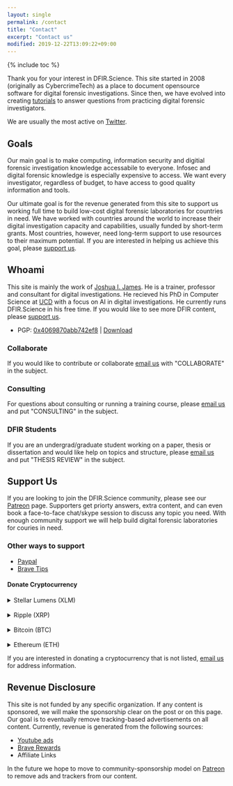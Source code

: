 ```yaml
---
layout: single
permalink: /contact
title: "Contact"
excerpt: "Contact us"
modified: 2019-12-22T13:09:22+09:00
---
```


{% include toc %}

Thank you for your interest in DFIR.Science. This site started in 2008 (originally as CybercrimeTech) as a place to document opensource software for digital forensic investigations. Since then, we have evolved into creating [tutorials](https://youtube.com/dfirscience) to answer questions from practicing digital forensic investigators.

We are usually the most active on [Twitter](https://twitter.com/dfirscience).

## Goals

Our main goal is to make computing, information security and digitial forensic investigation knowledge accessabile to everyone. Infosec and digital forensic knowledge is especially expensive to access. We want every investigator, regardless of budget, to have access to good quality information and tools.

Our ultimate goal is for the revenue generated from this site to support us working full time to build low-cost digital forensic laboratories for countries in need. We have worked with countries around the world to increase their digital investigation capacity and capabilities, usually funded by short-term grants. Most countries, however, need long-term support to use resources to their maximum potential. If you are interested in helping us achieve this goal, please [support us](#support).

## Whoami

This site is mainly the work of [Joshua I. James](https://www.linkedin.com/in/jijames/). He is a trainer, professor and consultant for digital investigations. He recieved his PhD in Computer Science at [UCD](http://www.ucd.ie/) with a focus on AI in digital investigations. He currently runs DFIR.Science in his free time. If you would like to see more DFIR content, please [support us](#support).

* PGP: [0x4069870abb742ef8](http://pgp.mit.edu/pks/lookup?op=get&search=0x4069870ABB742EF8) | [Download](/assets/publickey.joshua@dfirscience.org-2990418eae704c0b159934e84069870abb742ef8.asc)

### Collaborate

If you would like to contribute or collaborate [email us](joshua+2020@DFIRScience.org) with "COLLABORATE" in the subject.

### Consulting

For questions about consulting or running a training course, please [email us](joshua+2020@DFIRScience.org) and put "CONSULTING" in the subject.

### DFIR Students

If you are an undergrad/graduate student working on a paper, thesis or dissertation and would like help on topics and structure, please [email us](joshua+2020@DFIRScience.org) and put "THESIS REVIEW" in the subject.

## Support Us

<a name="support"></a>

If you are looking to join the DFIR.Science community, please see our [Patreon](https://patreon.com/dfirscience) page. Supporters get priorty answers, extra content, and can even book a face-to-face chat/skype session to discuss any topic you need. With enough community support we will help build digital forensic laboratories for couries in need.

### Other ways to support

* [Paypal](https://paypal.me/JIJUS)
* [Brave Tips](https://brave.com/dfi747)

#### Donate Cryptocurrency

<details>
    <summary>Stellar Lumens (XLM)</summary>
    <br>
    <img src="/assets/images/DFIRScienceXLM.png" /><br>
    <strong>Address:</strong> GAHBMCEYHEVP5RFZ7KOS4CIKSNPHMACONSBLSSSRNKX3EGL733C3TPRG
</details>
<br>
<details>
    <summary>Ripple (XRP)</summary>
    <br>
    <img src="/assets/images/DFIRScienceXRP.png" /><br>
    <strong>Address:</strong> rw2ciyaNshpHe7bCHo4bRWq6pqqynnWKQg<br>
    <strong>XRP Tag:</strong> 3206939566 (required)
</details>
<br>
<details>
    <summary>Bitcoin (BTC)</summary>
    <br>
    <img src="/assets/images/DFIRScienceBTC.png" /><br>
    <strong>Address:</strong> 1BxSmitVcXgQeDFeCQTLTcnJUuMUawjSYj
</details>
<br>
<details>
    <summary>Ethereum (ETH)</summary>
    <br>
    <img src="/assets/images/DFIRScienceETH.png" /><br>
    <strong>Address:</strong> 0xc946Ea4d18B18CEC50Ac7A11bEeaCCCa42040686
</details>

If you are interested in donating a cryptocurrency that is not listed, [email us](joshua+2020@DFIRScience.org) for address information.

## Revenue Disclosure

This site is not funded by any specific organization. If any content is sponsored, we will make the sponsorship clear on the post or on this page. Our goal is to eventually remove tracking-based advertisements on all content. Currently, revenue is generated from the following sources:

* [Youtube ads](https://youtube.com/dfirscience)
* [Brave Rewards](https://brave.com/dfi747)
* Affiliate Links

In the future we hope to move to community-sponsorship model on [Patreon](https://patreon.com/dfirscience) to remove ads and trackers from our content.
